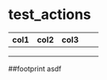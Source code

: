 # test_actions

|  col1 | col2  | col3  |   |   |
|---|---|---|---|---|
|   |   |   |   |   |
|   |   |   |   |   |
|   |   |   |   |   |wtestazss
##footprint
asdf
